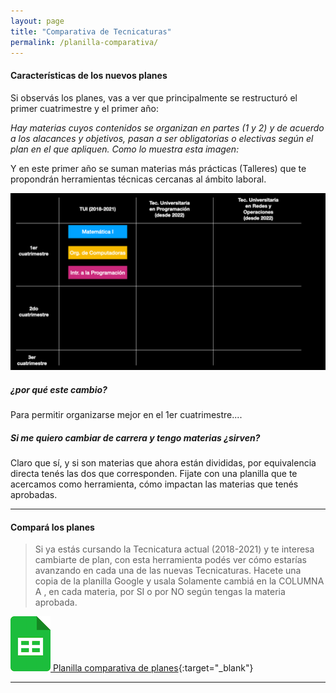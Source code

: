 ```yaml
---
layout: page
title: "Comparativa de Tecnicaturas"
permalink: /planilla-comparativa/
---
```


#### Características de los nuevos planes

Si observás los planes, vas a ver que principalmente se restructuró el primer cuatrimestre y el primer año:

*Hay materias cuyos contenidos se organizan en partes (1 y 2) y de acuerdo a los alacances y objetivos, pasan a ser obligatorias o electivas según el plan en el que apliquen. Como lo muestra esta imagen:*

Y en este primer año se suman materias más prácticas (Talleres) que te propondrán herramientas técnicas cercanas al ámbito laboral.

![Materias 1er cuatri](/assets/animate/materias-composicion.gif)


##### ¿por qué este cambio?

Para permitir organizarse mejor en el 1er cuatrimestre....

##### Si me quiero cambiar de carrera y tengo materias ¿sirven?

Claro que sí, y si son materias que ahora están divididas, por equivalencia directa tenés las dos que corresponden.
Fijate con una planilla que te acercamos como herramienta, cómo impactan las materias que tenés aprobadas.

***

#### Compará los planes


>Si ya estás cursando la Tecnicatura actual (2018-2021) y te interesa cambiarte de plan, con esta herramienta podés ver cómo estarías avanzando en cada una de las nuevas Tecnicaturas.
>Hacete una copia de la planilla Google y usala
>Solamente cambiá en la COLUMNA A , en cada materia, por SI o por NO según tengas la materia aprobada.


[![Planilla](/assets/images/gsps.png) Planilla comparativa de planes](https://docs.google.com/spreadsheets/d/1zLVUHHcOjmh-rZThs7LgHbbeJeSnI-pwXyxIuOXyRFc/copy){:target="_blank"}

***
